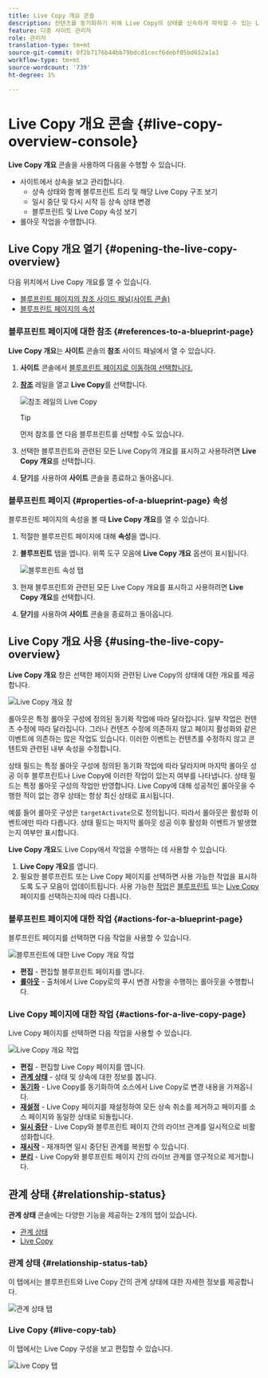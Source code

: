 ```yaml
---
title: Live Copy 개요 콘솔
description: 컨텐츠를 동기화하기 위해 Live Copy의 상태를 신속하게 파악할 수 있는 Live Copy 개요 콘솔의 기본 사항에 대해 알아봅니다.
feature: 다중 사이트 관리자
role: 관리자
translation-type: tm+mt
source-git-commit: 0f2b7176b44bb79bdcd1cecf6debf05bd652a1a1
workflow-type: tm+mt
source-wordcount: '739'
ht-degree: 1%

---
```



# Live Copy 개요 콘솔 {#live-copy-overview-console}

**Live Copy 개요** 콘솔을 사용하여 다음을 수행할 수 있습니다.

* 사이트에서 상속을 보고 관리합니다.
   * 상속 상태와 함께 블루프린트 트리 및 해당 Live Copy 구조 보기
   * 일시 중단 및 다시 시작 등 상속 상태 변경
   * 블루프린트 및 Live Copy 속성 보기
* 롤아웃 작업을 수행합니다.

## Live Copy 개요 열기 {#opening-the-live-copy-overview}

다음 위치에서 Live Copy 개요를 열 수 있습니다.

* [블루프린트 페이지의 참조 사이드 패널(사이트 콘솔)](#opening-live-copy-overview-references-for-a-blueprint-page)
* [블루프린트 페이지의 속성](#opening-live-copy-overview-properties-of-a-blueprint-page)

### 블루프린트 페이지에 대한 참조 {#references-to-a-blueprint-page}

**Live Copy 개요**&#x200B;는 **사이트** 콘솔의 **참조** 사이드 패널에서 열 수 있습니다.

1. **사이트** 콘솔에서 [블루프린트 페이지로 이동하여 선택합니다.](/help/sites-cloud/authoring/getting-started/basic-handling.md#viewing-and-selecting-resources)
1. **[참조](/help/sites-cloud/authoring/getting-started/basic-handling.md#references)** 레일을 열고 **Live Copy**&#x200B;를 선택합니다.

   ![참조 레일의 Live Copy](../assets/live-copy-references.png)

   >[!TIP]
   >
   >먼저 참조를 연 다음 블루프린트를 선택할 수도 있습니다.

1. 선택한 블루프린트와 관련된 모든 Live Copy의 개요를 표시하고 사용하려면 **Live Copy 개요**&#x200B;를 선택합니다.
1. **닫기**&#x200B;를 사용하여 **사이트** 콘솔을 종료하고 돌아옵니다.

### 블루프린트 페이지 {#properties-of-a-blueprint-page} 속성

블루프린트 페이지의 속성을 볼 때 **Live Copy 개요**&#x200B;를 열 수 있습니다.

1. 적절한 블루프린트 페이지에 대해 **속성**&#x200B;을 엽니다.
1. **블루프린트** 탭을 엽니다. 위쪽 도구 모음에 **Live Copy 개요** 옵션이 표시됩니다.

   ![블루프린트 속성 탭](../assets/live-copy-blueprint-tab.png)

1. 현재 블루프린트와 관련된 모든 Live Copy 개요를 표시하고 사용하려면 **Live Copy 개요**&#x200B;를 선택합니다.

1. **닫기**&#x200B;를 사용하여 **사이트** 콘솔을 종료하고 돌아옵니다.

## Live Copy 개요 사용 {#using-the-live-copy-overview}

**Live Copy 개요** 창은 선택한 페이지와 관련된 Live Copy의 상태에 대한 개요를 제공합니다.

![Live Copy 개요 창](../assets/live-copy-overview.png)

롤아웃은 특정 롤아웃 구성에 정의된 동기화 작업에 따라 달라집니다. 일부 작업은 컨텐츠 수정에 따라 달라집니다. 그러나 컨텐츠 수정에 의존하지 않고 페이지 활성화와 같은 이벤트에 의존하는 많은 작업도 있습니다. 이러한 이벤트는 컨텐츠를 수정하지 않고 콘텐트와 관련된 내부 속성을 수정합니다.

상태 필드는 특정 롤아웃 구성에 정의된 동기화 작업에 따라 달라지며 마지막 롤아웃 성공 이후 블루프린트나 Live Copy에 이러한 작업이 있는지 여부를 나타냅니다. 상태 필드는 특정 롤아웃 구성의 작업만 반영합니다. Live Copy에 대해 성공적인 롤아웃을 수행한 적이 없는 경우 상태는 항상 최신 상태로 표시됩니다.

예를 들어 롤아웃 구성은 `targetActivate`으로 정의됩니다. 따라서 롤아웃은 활성화 이벤트에만 따라 다릅니다. 상태 필드는 마지막 롤아웃 성공 이후 활성화 이벤트가 발생했는지 여부만 표시합니다.

**Live Copy 개요**&#x200B;도 Live Copy에서 작업을 수행하는 데 사용할 수 있습니다.

1. **Live Copy 개요**&#x200B;를 엽니다.
1. 필요한 블루프린트 또는 Live Copy 페이지를 선택하면 사용 가능한 작업을 표시하도록 도구 모음이 업데이트됩니다. 사용 가능한 [작업](overview.md#terms-used)은 [블루프린트](#actions-for-a-blueprint-page) 또는 [Live Copy](#actions-for-a-live-copy-page) 페이지를 선택하는지에 따라 다릅니다.

### 블루프린트 페이지에 대한 작업 {#actions-for-a-blueprint-page}

블루프린트 페이지를 선택하면 다음 작업을 사용할 수 있습니다.

![블루프린트에 대한 Live Copy 개요 작업](../assets/live-copy-overview-actions-blueprint.png)

* **편집**  - 편집할 블루프린트 페이지를 엽니다.
* **[롤아웃](overview.md#rollout-and-synchronize)**  - 출처에서 Live Copy로의 푸시 변경 사항을 수행하는 롤아웃을 수행합니다.

### Live Copy 페이지에 대한 작업 {#actions-for-a-live-copy-page}

Live Copy 페이지를 선택하면 다음 작업을 사용할 수 있습니다.

![Live Copy 개요 작업](../assets/live-copy-overview-actions.png)

* **편집**  - 편집할 Live Copy 페이지를 엽니다.
* **[관계 상태](#relationship-status)**  - 상태 및 상속에 대한 정보를 봅니다.
* **[동기화](overview.md#rollout-and-synchronize)**  - Live Copy를 동기화하여 소스에서 Live Copy로 변경 내용을 가져옵니다.
* **[재설정](creating-live-copies.md#resetting-a-live-copy-page)**  - Live Copy 페이지를 재설정하여 모든 상속 취소를 제거하고 페이지를 소스 페이지와 동일한 상태로 되돌립니다.
* **[일시 중단](overview.md#suspending-and-cancelling-inheritance-and-synchronization)**  - Live Copy와 블루프린트 페이지 간의 라이브 관계를 일시적으로 비활성화합니다.
* **[재시작](creating-live-copies.md#resuming-inheritance-for-a-page)**  - 재개하면 일시 중단된 관계를 복원할 수 있습니다.
* **[분리](overview.md#detaching-a-live-copy)**  - Live Copy와 블루프린트 페이지 간의 라이브 관계를 영구적으로 제거합니다.

## 관계 상태 {#relationship-status}

**관계 상태** 콘솔에는 다양한 기능을 제공하는 2개의 탭이 있습니다.

* [관계 상태](#relationship-status-tab)
* [Live Copy](#live-copy-tab)

### 관계 상태 {#relationship-status-tab}

이 탭에서는 블루프린트와 Live Copy 간의 관계 상태에 대한 자세한 정보를 제공합니다.

![관계 상태 탭](../assets/live-copy-relationship-status.png)

### Live Copy {#live-copy-tab}

이 탭에서는 Live Copy 구성을 보고 편집할 수 있습니다.

![Live Copy 탭](../assets/live-copy-relationship-status-live-copy.png)
